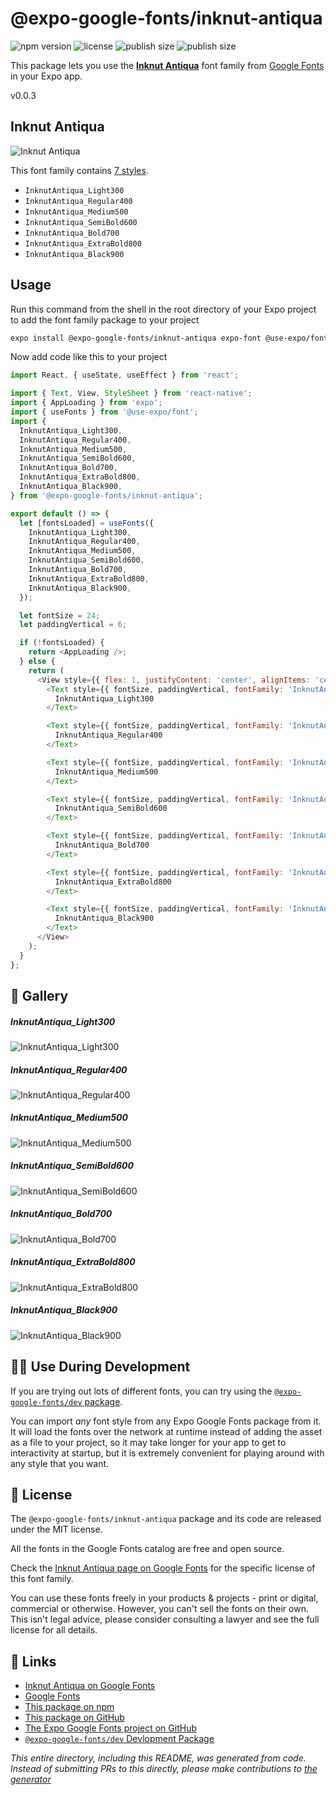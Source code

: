 # @expo-google-fonts/inknut-antiqua

![npm version](https://flat.badgen.net/npm/v/@expo-google-fonts/inknut-antiqua)
![license](https://flat.badgen.net/github/license/expo/google-fonts)
![publish size](https://flat.badgen.net/packagephobia/install/@expo-google-fonts/inknut-antiqua)
![publish size](https://flat.badgen.net/packagephobia/publish/@expo-google-fonts/inknut-antiqua)

This package lets you use the [**Inknut Antiqua**](https://fonts.google.com/specimen/Inknut+Antiqua) font family from [Google Fonts](https://fonts.google.com/) in your Expo app.

v0.0.3

## Inknut Antiqua

![Inknut Antiqua](./font-family.png)

This font family contains [7 styles](#-gallery).

- `InknutAntiqua_Light300`
- `InknutAntiqua_Regular400`
- `InknutAntiqua_Medium500`
- `InknutAntiqua_SemiBold600`
- `InknutAntiqua_Bold700`
- `InknutAntiqua_ExtraBold800`
- `InknutAntiqua_Black900`

## Usage

Run this command from the shell in the root directory of your Expo project to add the font family package to your project
```sh
expo install @expo-google-fonts/inknut-antiqua expo-font @use-expo/font
```

Now add code like this to your project
```js
import React, { useState, useEffect } from 'react';

import { Text, View, StyleSheet } from 'react-native';
import { AppLoading } from 'expo';
import { useFonts } from '@use-expo/font';
import {
  InknutAntiqua_Light300,
  InknutAntiqua_Regular400,
  InknutAntiqua_Medium500,
  InknutAntiqua_SemiBold600,
  InknutAntiqua_Bold700,
  InknutAntiqua_ExtraBold800,
  InknutAntiqua_Black900,
} from '@expo-google-fonts/inknut-antiqua';

export default () => {
  let [fontsLoaded] = useFonts({
    InknutAntiqua_Light300,
    InknutAntiqua_Regular400,
    InknutAntiqua_Medium500,
    InknutAntiqua_SemiBold600,
    InknutAntiqua_Bold700,
    InknutAntiqua_ExtraBold800,
    InknutAntiqua_Black900,
  });

  let fontSize = 24;
  let paddingVertical = 6;

  if (!fontsLoaded) {
    return <AppLoading />;
  } else {
    return (
      <View style={{ flex: 1, justifyContent: 'center', alignItems: 'center' }}>
        <Text style={{ fontSize, paddingVertical, fontFamily: 'InknutAntiqua_Light300' }}>
          InknutAntiqua_Light300
        </Text>

        <Text style={{ fontSize, paddingVertical, fontFamily: 'InknutAntiqua_Regular400' }}>
          InknutAntiqua_Regular400
        </Text>

        <Text style={{ fontSize, paddingVertical, fontFamily: 'InknutAntiqua_Medium500' }}>
          InknutAntiqua_Medium500
        </Text>

        <Text style={{ fontSize, paddingVertical, fontFamily: 'InknutAntiqua_SemiBold600' }}>
          InknutAntiqua_SemiBold600
        </Text>

        <Text style={{ fontSize, paddingVertical, fontFamily: 'InknutAntiqua_Bold700' }}>
          InknutAntiqua_Bold700
        </Text>

        <Text style={{ fontSize, paddingVertical, fontFamily: 'InknutAntiqua_ExtraBold800' }}>
          InknutAntiqua_ExtraBold800
        </Text>

        <Text style={{ fontSize, paddingVertical, fontFamily: 'InknutAntiqua_Black900' }}>
          InknutAntiqua_Black900
        </Text>
      </View>
    );
  }
};

```

## 🔡 Gallery

##### InknutAntiqua_Light300
![InknutAntiqua_Light300](./8fae03035a8fb6772fc7bcac683c4a01747a3902ede69b6897be980d35cd3c42.ttf.png)

##### InknutAntiqua_Regular400
![InknutAntiqua_Regular400](./bad6e7b6f2580d3870d5242c04a7edbb0712500e639570759d1b76b16ad225af.ttf.png)

##### InknutAntiqua_Medium500
![InknutAntiqua_Medium500](./f7bad3658649b817553e3c3a1e3b75b8b1c2f93af24d3ee0c2f491f13695cee4.ttf.png)

##### InknutAntiqua_SemiBold600
![InknutAntiqua_SemiBold600](./4249a7edc9acfbbb46d50638be038427a109d75df9478fd696a6d61ac2c6262b.ttf.png)

##### InknutAntiqua_Bold700
![InknutAntiqua_Bold700](./ed4800a911bc4a319bbb68949167b0e0c9149ae4542444b3643b0949f21dbebb.ttf.png)

##### InknutAntiqua_ExtraBold800
![InknutAntiqua_ExtraBold800](./58f6a2abd44b4a7ba81f42611ec481c40e08bed9129fec6f638b2dca583bf20d.ttf.png)

##### InknutAntiqua_Black900
![InknutAntiqua_Black900](./068486e18282d9c5300c186834bd1a055d1d4d2697ac3498756bc41e999b676b.ttf.png)


## 👩‍💻 Use During Development

If you are trying out lots of different fonts, you can try using the [`@expo-google-fonts/dev` package](https://github.com/expo/google-fonts/tree/master/font-packages/dev#readme).

You can import *any* font style from any Expo Google Fonts package from it. It will load the fonts
over the network at runtime instead of adding the asset as a file to your project, so it may take longer
for your app to get to interactivity at startup, but it is extremely convenient
for playing around with any style that you want.

## 📖 License

The `@expo-google-fonts/inknut-antiqua` package and its code are released under the MIT license.

All the fonts in the Google Fonts catalog are free and open source.

Check the [Inknut Antiqua page on Google Fonts](https://fonts.google.com/specimen/Inknut+Antiqua) for the specific license of this font family.

You can use these fonts freely in your products & projects - print or digital, commercial or otherwise. However, you can't sell the fonts on their own. This isn't legal advice, please consider consulting a lawyer and see the full license for all details.

## 🔗 Links

- [Inknut Antiqua on Google Fonts](https://fonts.google.com/specimen/Inknut+Antiqua)
- [Google Fonts](https://fonts.google.com/)
- [This package on npm](https://www.npmjs.com/package/@expo-google-fonts/inknut-antiqua)
- [This package on GitHub](https://github.com/expo/google-fonts/tree/master/font-packages/inknut-antiqua)
- [The Expo Google Fonts project on GitHub](https://github.com/expo/google-fonts)
- [`@expo-google-fonts/dev` Devlopment Package](https://github.com/expo/google-fonts/tree/master/font-packages/dev)


*This entire directory, including this README, was generated from code. Instead of submitting PRs to this directly, please make contributions to [the generator](https://github.com/expo/google-fonts/tree/master/packages/generator)*
